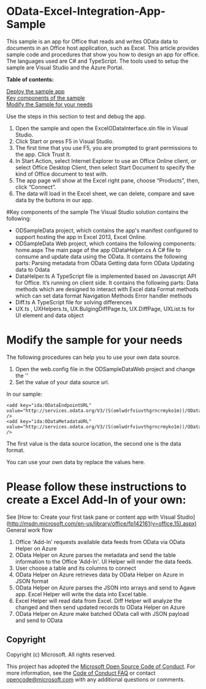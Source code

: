 ﻿# OData-Excel-Integration-App-Sample
This sample is an app for Office that reads and writes OData data to documents in an Office host application, such as Excel. This article provides sample code and procedures that show you how to design an app for office. The languages used are C# and TypeScript. The tools used to setup the sample are Visual Studio and the Azure Portal.

**Table of contents:**

[Deploy the sample app](#DeployTheSampleApp)<BR>
[Key components of the sample](#KeyComponents)<BR>
[Modify the Sample for your needs](#ModifySample)<BR>
 
<a name="DeployTheSampleApp"></a>
Use the steps in this section to test and debug the app.

1.	Open the sample and open the ExcelODataInterface.sln file in Visual Studio.
2.	Click Start or press F5 in Visual Studio.
3.	The first time that you use F5, you are prompted to grant permissions to the app. Click Trust It.
4.	In Start Action, select Internet Explorer to use an Office Online client, or select Office Desktop Client, then select Start Document to specify the kind of Office document to test with.
5.	The app page will show at the Excel right pane, choose “Products”, then, click “Connect”.
6.	The data will load in the Excel sheet, we can delete, compare and save data by the buttons in our app.
 
<a name="KeyComponents"></a>
#Key components of the sample
The Visual Studio solution contains the following:
- ODSampleData project, which contains the app's manifest configured to support hosting the app in Excel 2013, Excel Online.
- ODSampleData Web project, which contains the following components:
   home.aspx   The main page of the app
   ODataHelper.cs   A C# file to consume and update data using the OData. It contains the following parts: 
     Parsing metadata from OData
     Getting data form OData 
     Updating data to Odata 
- DataHelper.ts   A TypeScript file is implemented based on Javascript API for Office. It’s running on client side.  It contains the following parts:
   Data methods which are designed to interact with Excel data
   Format methods which can set data format
   Navigation Methods
   Error handler methods
- Diff.ts  A TypeScript file for solving differences
- UX.ts , UXHelpers.ts, UX.BulgingDiffPage.ts, UX.DiffPage, UXList.ts   for UI element and data object

<a name="ModifySample"></a>
# Modify the sample for your needs
The following procedures can help you to use your own data source.

1.	Open the web.config file in the ODSampleDataWeb project and change the '<add key="ida:ODataEndpointURL" value=" " />' 
2.	 Set the value of your data source url.

In our sample: 
 ```
<add key="ida:ODataEndpointURL"  
value="http://services.odata.org/V3/(S(omlwdrfviuvthgrncrmyko1m))/OData/OData.svc/" />
<add key="ida:ODataMetadataURL"     value="http://services.odata.org/V3/(S(omlwdrfviuvthgrncrmyko1m))/OData/OData.svc/$metadata" />
```
 The first value is the data source location, the second one is the data format.
 
You can use your own data by replace the values here.


# Please follow these instructions to create a Excel Add-In of your own:
 
See [How to: Create your first task pane or content app with Visual Studio] (http://msdn.microsoft.com/en-us/library/office/fp142161(v=office.15).aspx)
General work flow

1.	Office 'Add-In' requests available data feeds from OData via OData Helper on Azure
2.	OData Helper on Azure parses the metadata and send the table information to the Office 'Add-In'. UI Helper will render the data feeds.
3.	User choose a table and its columns to connect
4.	OData Helper on Azure retrieves data by OData Helper on Azure in JSON format
5.	OData Helper on Azure parses the JSON into arrays and send to Agave app. Excel Helper will write the data into Excel table.
6.	Excel Helper will read data from Excel. Diff Helper will analyze the changed and then send updated records to OData Helper on Azure
7.	OData Helper on Azure make batched OData call with JSON payload and send to OData

## Copyright ##

Copyright (c) Microsoft. All rights reserved.


This project has adopted the [Microsoft Open Source Code of Conduct](https://opensource.microsoft.com/codeofconduct/). For more information, see the [Code of Conduct FAQ](https://opensource.microsoft.com/codeofconduct/faq/) or contact [opencode@microsoft.com](mailto:opencode@microsoft.com) with any additional questions or comments.
